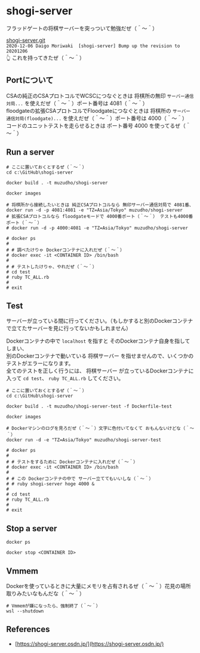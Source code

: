 # shogi-server

フラッドゲートの将棋サーバーを突っついて勉強だぜ（＾～＾）  

[shogi-server.git](http://git.sourceforge.jp/view?p=shogi-server/shogi-server.git;a=summary)  
`2020-12-06	Daigo Moriwaki	[shogi-server] Bump up the revision to 20201206 `  
👆 これを持ってきたぜ（＾～＾）  

## Portについて

CSAの純正のCSAプロトコルでWCSCにつなぐときは 将棋所の無印 `サーバー通信対局...` を使えだぜ（＾～＾）ポート番号は 4081（＾～＾）  
floodgateの拡張CSAプロトコルでFloodgateにつなぐときは 将棋所の `サーバー通信対局(floodgate)...` を使えだぜ（＾～＾）ポート番号は 4000（＾～＾）  
コードのユニットテストを走らせるときは ポート番号 4000 を使ってるぜ（＾～＾）  

## Run a server


```shell
# ここに置いておくとするぜ（＾～＾）
cd c:\GitHub\shogi-server

docker build . -t muzudho/shogi-server

docker images

# 将棋所から接続したいときは 純正CSAプロトコルなら 無印サーバー通信対局で 4081番、
docker run -d -p 4081:4081 -e "TZ=Asia/Tokyo" muzudho/shogi-server
# 拡張CSAプロトコルなら floodgateモードで 4000番ポート（＾～＾） テストも4000番ポート（＾～＾）
# docker run -d -p 4000:4081 -e "TZ=Asia/Tokyo" muzudho/shogi-server

# docker ps
#
# # 調べたけりゃ Dockerコンテナに入れだぜ（＾～＾）
# docker exec -it <CONTAINER ID> /bin/bash
#
# # テストしたけりゃ、やれだぜ（＾～＾）
# cd test
# ruby TC_ALL.rb
#
# exit
```

## Test

サーバーが立っている間に行ってください。（もしかすると別のDockerコンテナで立てたサーバーを見に行ってないかもしれません）  

Dockerコンテナの中で `localhost` を指すと そのDockerコンテナ自身を指してしまい、  
別のDockerコンテナで動いている 将棋サーバー を指せませんので、いくつかのテストがエラーになります。  
全てのテストを正しく行うには、 将棋サーバー が立っているDockerコンテナに入って `cd test`、 `ruby TC_ALL.rb` してください。  

```shell
# ここに置いておくとするぜ（＾～＾）
cd c:\GitHub\shogi-server

docker build . -t muzudho/shogi-server-test -f Dockerfile-test

docker images

# Dockerマシンのログを見ろだぜ（＾～＾）文字に色付いてなくて おもんないけどな（＾～＾）
docker run -d -e "TZ=Asia/Tokyo" muzudho/shogi-server-test

# docker ps
#
# # テストをするために Dockerコンテナに入れだぜ（＾～＾）
# docker exec -it <CONTAINER ID> /bin/bash
#
# # この Dockerコンテナの中で サーバー立ててもいいしな（＾～＾）
# # ruby shogi-server hoge 4000 &
#
# cd test
# ruby TC_ALL.rb
#
# exit
```

## Stop a server

```shell
docker ps

docker stop <CONTAINER ID>
```

## Vmmem

Dockerを使っているときに大量にメモリを占有されるぜ（＾～＾）花見の場所取りみたいなもんだな（＾～＾）  

```shell
# Vmmemが嫌になったら、強制終了（＾～＾）
wsl --shutdown
```

## References

* [https://shogi-server.osdn.jp/](https://shogi-server.osdn.jp/)
